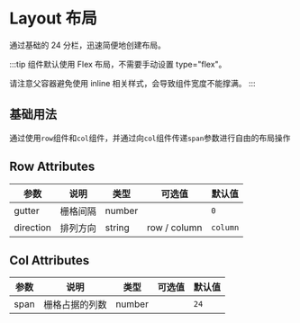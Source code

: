 # Layout 布局

通过基础的 24 分栏，迅速简便地创建布局。

:::tip
组件默认使用 Flex 布局，不需要手动设置 type="flex"。

请注意父容器避免使用 inline 相关样式，会导致组件宽度不能撑满。
:::

## 基础用法

通过使用`row`组件和`col`组件，并通过向`col`组件传递`span`参数进行自由的布局操作
<style>
	.grid-content {
		border-radius: 4px;
		min-height: 36px;
		height: 36px;
		background-color: lightgray;
	}
	.grid-content-light {
		border-radius: 4px;
		min-height: 36px;
		height: 36px;
		background-color: rgb(235, 235, 235);
	}
	.li-row{
		margin-bottom:16px;
	}
	.li-col {
		border-radius: 4px;
	}
</style>
<demo src="../../components/layout.vue" desc="通过使用`row`组件和`col`组件，并通过向`col`组件传递`span`参数进行自由的布局操作" ></demo>



## Row Attributes

| 参数      | 说明     | 类型   | 可选值       | 默认值   |
| --------- | -------- | ------ | ------------ | -------- |
| gutter    | 栅格间隔 | number |              | `0`      |
| direction | 排列方向 | string | row / column | `column` |



## Col Attributes

| 参数 | 说明           | 类型   | 可选值 | 默认值 |
| ---- | -------------- | ------ | ------ | ------ |
| span | 栅格占据的列数 | number |        | `24`   |